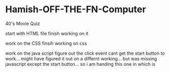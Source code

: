 # Hamish-OFF-THE-FN-Computer
40's Movie Quiz

start with HTML file
  finish working on it
  
work on the CSS
  finsih working on css

work on the java script
  figure out the click event
cant get the start button to work... might have figured it out on a differnt working... but was missing javascript except the start button... so i am handing this one in which is 
